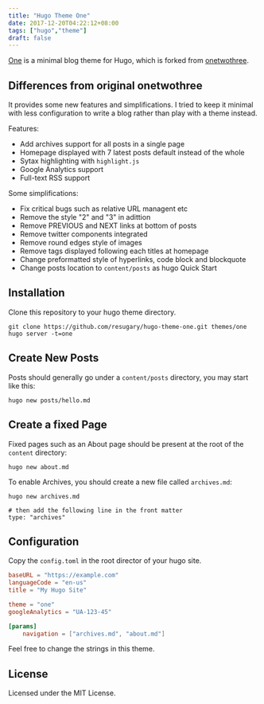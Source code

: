 ```yaml
---
title: "Hugo Theme One"
date: 2017-12-20T04:22:12+08:00
tags: ["hugo","theme"]
draft: false
---
```


[One](https://github.com/resugary/hugo-theme-one) is a minimal blog theme for Hugo, which is forked from [onetwothree](https://github.com/schollz/onetwothree). 

## Differences from original onetwothree

It provides some new features and simplifications. I tried to keep it minimal with less configuration to write a blog rather than play with a theme instead.

Features:  
- Add archives support for all posts in a single page  
- Homepage displayed with 7 latest posts default instead of the whole
- Sytax highlighting with `highlight.js`  
- Google Analytics support  
- Full-text RSS support

Some simplifications:
- Fix critical bugs such as relative URL managent etc 
- Remove the style "2" and "3" in adittion  
- Remove PREVIOUS and NEXT links at bottom of posts  
- Remove twitter components integrated
- Remove round edges style of images    
- Remove tags displayed following each titles at homepage  
- Change preformatted style of hyperlinks, code block and blockquote  
- Change posts location to `content/posts` as hugo Quick Start

## Installation

Clone this repository to your hugo theme directory.

```
git clone https://github.com/resugary/hugo-theme-one.git themes/one
hugo server -t=one
```


## Create New Posts

Posts should generally go under a `content/posts` directory, you may start like this:

```
hugo new posts/hello.md
```

## Create a fixed Page

Fixed pages such as an About page should be present at the root of the `content` directory:

```
hugo new about.md
```

To enable Archives, you should create a new file called `archives.md`:

```
hugo new archives.md

# then add the following line in the front matter
type: "archives"
```

## Configuration

Copy the `config.toml` in the root director of your hugo site. 

```toml
baseURL = "https://example.com"
languageCode = "en-us"
title = "My Hugo Site"

theme = "one"
googleAnalytics = "UA-123-45"

[params]
    navigation = ["archives.md", "about.md"]

```

Feel free to change the strings in this theme.

## License

Licensed under the MIT License.
